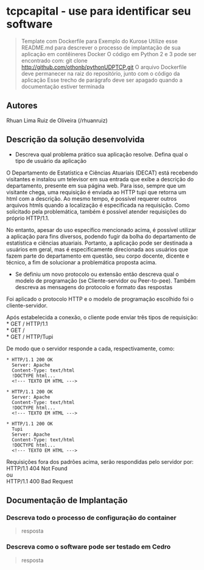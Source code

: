 # tcpcapital - use para identificar seu software
  > Template com Dockerfile para Exemplo do Kurose
Utilize esse README.md para descrever o processo de implantação de sua aplicação em contêineres Docker
O código em Python 2 e 3 pode ser encontrado com: git clone http://github.com/othonb/pythonUDPTCP.git
O arquivo Dockerfile deve permanecer na raiz do repositório, junto com o código da aplicação
  > Esse trecho de parágrafo deve ser apagado quando a documentação estiver terminada
## Autores

Rhuan Lima Ruiz de Oliveira (/rhuanruiz)

## Descrição da solução desenvolvida

  * Descreva qual problema prático sua aplicação resolve. Defina qual o tipo de usuário da aplicação
 
  O Departamento de Estatística e Ciências Atuariais (DECAT) está recebendo visitantes e instalou um televisor em sua entrada que exibe a descrição do departamento, presente em sua página web. Para isso, sempre que um visitante chega, uma requisição é enviada ao HTTP tupi que retorna um html com a descrição. Ao mesmo tempo, é possível requerer outros arquivos htmls quando a localização é especificada na requisição. Como solicitado pela problemática, também é possível atender requisições do próprio HTTP/1.1.  
    
  No entanto, apesar do uso específico mencionado acima, é possível utilizar a aplicação para fins diversos, podendo fugir da bolha do departamento de estatística e ciências atuariais. Portanto, a aplicação pode ser destinada a usuários em geral, mas é especificamente direcionada aos usuários que fazem parte do departamento em questão, seu corpo docente, dicente e técnico, a fim de solucionar a problemática proposta acima.  

  * Se definiu um novo protocolo ou extensão então descreva qual o modelo de programação (se Cliente-servidor ou Peer-to-pee). Também descreva as mensagens do protocolo e formato das respostas

  Foi aplicado o protocolo HTTP e o modelo de programação escolhido foi o cliente-servidor.
  
  Após estabelecida a conexão, o cliente pode enviar três tipos de requisição:  
    * GET / HTTP/1.1  
    * GET / <!--- DIRETÓRIO DO ARQUIVO HTML --->  
    * GET / HTTP/Tupi  
      
  De modo que o servidor responde a cada, respectivamente, como:
    
    * HTTP/1.1 200 OK  
      Server: Apache  
      Content-Type: text/html  
      !DOCTYPE html...    
      <!--- TEXTO EM HTML --->    
        
    * HTTP/1.1 200 OK  
      Server: Apache  
      Content-Type: text/html  
      !DOCTYPE html...    
      <!--- TEXTO EM HTML --->   
        
    * HTTP/1.1 200 OK 
      Tupi  
      Server: Apache  
      Content-Type: text/html  
      !DOCTYPE html...    
      <!--- TEXTO EM HTML --->  
        
   Requisições fora dos padrões acima, serão respondidas pelo servidor por:   
   HTTP/1.1 404 Not Found    
   ou    
   HTTP/1.1 400 Bad Request    

## Documentação de Implantação

### Descreva todo o processo de configuração do container
  
  > resposta

### Descreva como o software pode ser testado em Cedro
  > resposta






